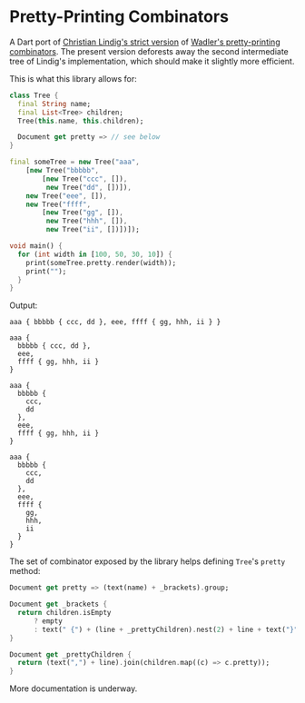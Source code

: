 # Pretty-Printing Combinators

A Dart port of [Christian Lindig's strict
version](http://citeseerx.ist.psu.edu/viewdoc/summary?doi=10.1.1.34.2200) of
[Wadler's pretty-printing
combinators](http://homepages.inf.ed.ac.uk/wadler/papers/prettier/prettier.pdf).
The present version deforests away the second intermediate tree of Lindig's
implementation, which should make it slightly more efficient.


This is what this library allows for:

```dart
class Tree {
  final String name;
  final List<Tree> children;
  Tree(this.name, this.children);

  Document get pretty => // see below
}

final someTree = new Tree("aaa",
    [new Tree("bbbbb",
        [new Tree("ccc", []),
         new Tree("dd", [])]),
    new Tree("eee", []),
    new Tree("ffff",
        [new Tree("gg", []),
         new Tree("hhh", []),
         new Tree("ii", [])])]);

void main() {
  for (int width in [100, 50, 30, 10]) {
    print(someTree.pretty.render(width));
    print("");
  }
}
```

Output:

```
aaa { bbbbb { ccc, dd }, eee, ffff { gg, hhh, ii } }

aaa {
  bbbbb { ccc, dd },
  eee,
  ffff { gg, hhh, ii }
}

aaa {
  bbbbb {
    ccc,
    dd
  },
  eee,
  ffff { gg, hhh, ii }
}

aaa {
  bbbbb {
    ccc,
    dd
  },
  eee,
  ffff {
    gg,
    hhh,
    ii
  }
}
```

The set of combinator exposed by the library helps defining `Tree`'s `pretty` method:

```dart
Document get pretty => (text(name) + _brackets).group;

Document get _brackets {
  return children.isEmpty
      ? empty
      : text(" {") + (line + _prettyChildren).nest(2) + line + text("}");
}

Document get _prettyChildren {
  return (text(",") + line).join(children.map((c) => c.pretty));
}
```

More documentation is underway.
